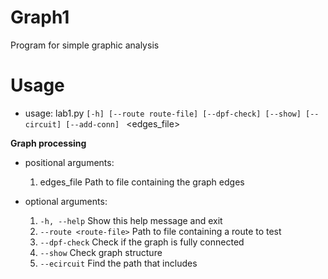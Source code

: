 # Graph1 

Program for simple graphic analysis

# Usage

* usage: lab1.py ```[-h] [--route route-file] [--dpf-check] [--show] [--circuit] [--add-conn] ``` <edges_file>

**Graph processing**

* positional arguments:
  1. edges_file             Path to file containing the graph edges

* optional arguments:
  1. ```-h, --help```              Show this help message and exit
  2. ```--route <route-file>```    Path to file containing a route to test
  3. ```--dpf-check```             Check if the graph is fully connected
  4. ```--show```                  Check graph structure
  5. ```--ecircuit```              Find the path that includes
